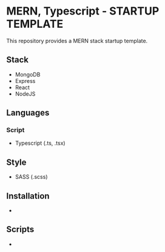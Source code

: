 # MERN, Typescript - STARTUP TEMPLATE
This repository provides a MERN stack startup template.

## Stack
- MongoDB
- Express
- React
- NodeJS

## Languages

### Script
- Typescript (.ts, .tsx)

## Style
- SASS (.scss)

## Installation
-

## Scripts
-
